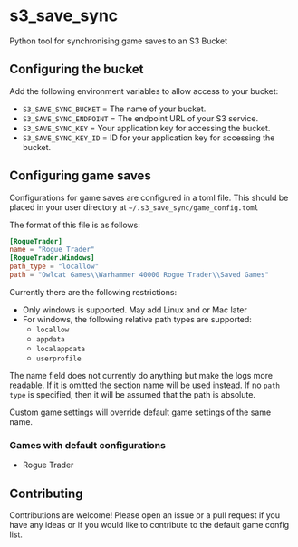 # s3_save_sync
Python tool for synchronising game saves to an S3 Bucket

## Configuring the bucket
Add the following environment variables to allow access to your bucket:
- `S3_SAVE_SYNC_BUCKET` = The name of your bucket.
- `S3_SAVE_SYNC_ENDPOINT` = The endpoint URL of your S3 service.
- `S3_SAVE_SYNC_KEY` = Your application key for accessing the bucket.
- `S3_SAVE_SYNC_KEY_ID` = ID for your application key for accessing the bucket.

## Configuring game saves
Configurations for game saves are configured in a toml file. This should be placed in your
user directory at `~/.s3_save_sync/game_config.toml`

The format of this file is as follows:
```toml
[RogueTrader]
name = "Rogue Trader"
[RogueTrader.Windows]
path_type = "locallow"
path = "Owlcat Games\\Warhammer 40000 Rogue Trader\\Saved Games"
```

Currently there are the following restrictions:
- Only windows is supported. May add Linux and or Mac later
- For windows, the following relative path types are supported:
    - `locallow`
    - `appdata`
    - `localappdata`
    - `userprofile`

The name field does not currently do anything but make the logs more readable. If it
is omitted the section name will be used instead. If no `path type` is specified, then
it will be assumed that the path is absolute.

Custom game settings will override default game settings of the same name.

### Games with default configurations
- Rogue Trader


## Contributing
Contributions are welcome! Please open an issue or a pull request if you have any ideas
or if you would like to contribute to the default game config list.

